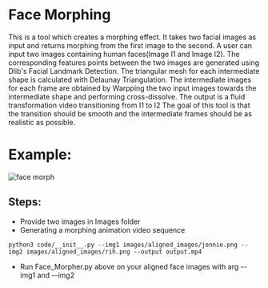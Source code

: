 # Face Morphing
This is a tool which creates a morphing effect. It takes two facial images as input and returns morphing from the first image to the second.
A user can input two images containing human faces(Image I1 and Image I2). 
The corresponding features points between the two images are generated using Dlib's Facial Landmark Detection. The triangular mesh for each intermediate shape is calculated with Delaunay Triangulation. The intermediate images for each frame are obtained by Warpping the two input images towards the intermediate shape and performing cross-dissolve. 
The output is a fluid transformation video transitioning from I1 to I2
The goal of this tool is that the transition should be smooth and the intermediate frames should be as realistic as possible.


<!-- ## Requirements
```
numpy
scikit_image
opencv_python
Pillow
skimage
dlib
``` -->

# Example:
![face morph](https://github.com/sudipg4112001/Face-X/blob/master/Awesome-face-operations/Face-Morphing/Images/images.jpg)

## Steps:
- Provide two images in Images folder
- Generating a morphing animation video sequence
```
python3 code/__init__.py --img1 images/aligned_images/jennie.png --img2 images/aligned_images/rih.png --output output.mp4
```
- Run Face_Morpher.py above on your aligned face images with arg --img1 and --img2



